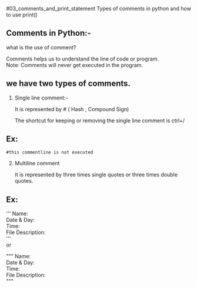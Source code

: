 #03_comments_and_print_statement
Types of comments in python and how to use print()


Comments in Python:-
----------------------------------------------

what is the use of comment?

Comments helps us to understand the line of code or program.<br>
Note: Comments will never get executed in the program.

we have two types of comments.
-------------------------------------------
1) Single line comment:-

   It is represented by #  ( Hash , Compound Sign)

   The shortcut for keeping or removing the single line 
   comment is ctrl+/
  
  Ex:
  ------------
    #this commentline is not executed 
   

2) Multiline comment

    It is represented by three times single quotes or three times
    double quotes.

Ex:
---------

'''
Name:<br>
Date & Day:<br> 
Time:<br>
File Description:<br>
'''<br>
or

"""
Name:<br>
Date & Day:<br> 
Time:<br>
File Description:<br>
"""
